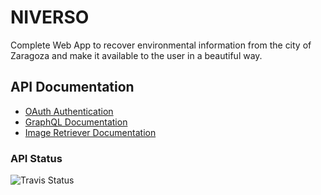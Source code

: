 # NIVERSO

Complete Web App to recover environmental information from the city of Zaragoza and make it available to the user in a beautiful way.

## API Documentation

* [OAuth Authentication](https://zgz.docs.apiary.io/)
* [GraphQL Documentation](https://aeri.github.io/NIVERSO/)
* [Image Retriever Documentation](./IMAGE_RETRIEVER_API_DOC.md)


### API Status
![Travis Status](https://travis-ci.com/aeri/NIVERSO.svg?token=HXhFVyf7TXAQBV4npp5J&branch=master)
